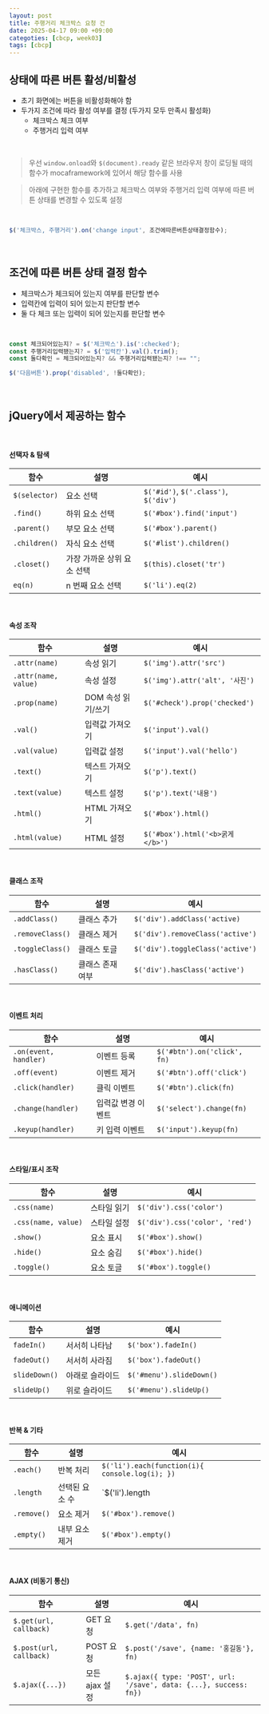 ```yaml
---
layout: post
title: 주행거리 체크박스 요청 건 
date: 2025-04-17 09:00 +09:00
categoties: [cbcp, week03]
tags: [cbcp]
---
```


## 상태에 따른 버튼 활성/비활성

- 초기 화면에는 버튼을 비활성화해야 함
- 두가지 조건에 따라 활성 여부를 결정 (두가지 모두 만족시 활성화)
  - 체크박스 체크 여부
  - 주행거리 입력 여부

<br>

> 우선 `window.onload`와 `$(document).ready` 같은 브라우저 창이 로딩될 때의 함수가 mocaframework에 있어서 해당 함수를 사용

> 아래에 구현한 함수를 추가하고 체크박스 여부와 주행거리 입력 여부에 따른 버튼 상태를 변경할 수 있도록 설정

<br>

```javascript
$('체크박스, 주행거리').on('change input', 조건에따른버튼상태결정함수);
```

<br>

## 조건에 따른 버튼 상태 결정 함수

- 체크박스가 체크되어 있는지 여부를 판단할 변수
- 입력칸에 입력이 되어 있는지 판단할 변수
- 둘 다 체크 또는 입력이 되어 있는지를 판단할 변수

<br>

```javascript
const 체크되어있는지? = $('체크박스').is(':checked');
const 주행거리입력됐는지? = $('입력칸').val().trim();
const 둘다확인 = 체크되어있는지? && 주행거리입력됐는지? !== "";

$('다음버튼').prop('disabled', !둘다확인);
```

<br>

## jQuery에서 제공하는 함수

<br>

#### 선택자 & 탐색

| 함수 | 설명 | 예시 |
|-|-|-|
| `$(selector)` | 요소 선택 | `$('#id')`, `$('.class')`, `$('div')` |
| `.find()` | 하위 요소 선택 | `$('#box').find('input')` |
| `.parent()` | 부모 요소 선택 | `$('#box').parent()` |
| `.children()` | 자식 요소 선택 | `$('#list').children()` |
| `.closet()` | 가장 가까운 상위 요소 선택 | `$(this).closet('tr')` |
| `eq(n)` | n 번째 요소 선택 | `$('li').eq(2)` |

<br>

#### 속성 조작
| 함수 | 설명 | 예시 |
|-|-|-|
| `.attr(name)` | 속성 읽기 | `$('img').attr('src')` |
| `.attr(name, value)` | 속성 설정 | `$('img').attr('alt', '사진')` |
| `.prop(name)` | DOM 속성 읽기/쓰기 | `$('#check').prop('checked')` |
| `.val()` | 입력값 가져오기 | `$('input').val()` |
| `.val(value)` | 	입력값 설정 | `$('input').val('hello')` |
| `.text()` | 텍스트 가져오기 | `$('p').text()` |
| `.text(value)` | 텍스트 설정 | `$('p').text('내용')` |
| `.html()` | HTML 가져오기 | `$('#box').html()` |
| `.html(value)` | HTML 설정 | `$('#box').html('<b>굵게</b>')` |

<br>

#### 클래스 조작

| 함수 | 설명 | 예시 | 
|-|-|-|
| `.addClass()` | 클래스 추가 | `$('div').addClass('active)` |
| `.removeClass()` | 클래스 제거 | `$('div').removeClass('active')` |
| `.toggleClass()` | 클래스 토글 | `$('div').toggleClass('active')` |
| `.hasClass()` | 클래스 존재 여부 | `$('div').hasClass('active')` |

<br>

#### 이벤트 처리

| 함수 | 설명 | 예시 |
|-|-|-|
| `.on(event, handler)` | 이벤트 등록 | `$('#btn').on('click', fn)` |
| `.off(event)` | 이벤트 제거 | `$('#btn').off('click')` |
| `.click(handler)` | 클릭 이벤트 | `$('#btn').click(fn)` |
| `.change(handler)` | 입력값 변경 이벤트 | `$('select').change(fn)` |
| `.keyup(handler)` | 키 입력 이벤트 | `$('input').keyup(fn)` |

<br>

#### 스타일/표시 조작

| 함수 | 설명 | 예시 |
|-|-|-|
| `.css(name)` | 스타일 읽기 | `$('div').css('color')` |
| `.css(name, value)` | 스타일 설정 | `$('div').css('color', 'red')` |
| `.show()` | 요소 표시 | `$('#box').show()` |
| `.hide()` | 요소 숨김 | `$('#box').hide()` |
| `.toggle()` | 요소 토글 | `$('#box').toggle()` |

<br>

#### 애니메이션

| 함수 | 설명 | 예시 |
|-|-|-|
| `fadeIn()` | 서서히 나타남 | `$('box').fadeIn()` |
| `fadeOut()` | 서서히 사라짐 | `$('box').fadeOut()` |
| `slideDown()` | 아래로 슬라이드 | `$('#menu').slideDown()` |
| `slideUp()` | 위로 슬라이드 | `$('#menu').slideUp()` |

<br>

#### 반복 & 기타

| 함수 | 설명 | 예시 |
|-|-|-|
| `.each()` | 반복 처리 | `$('li').each(function(i){ console.log(i); })` |
| `.length` | 선택된 요소 수 | `$('li').length |
| `.remove()` |  요소 제거 | `$('#box').remove()` |
| `.empty()` | 내부 요소 제거 | `$('#box').empty()` |

<br>

#### AJAX (비동기 통신)

| 함수 | 설명 | 예시 |
|-|-|-|
| `$.get(url, callback)` | GET 요청 | `$.get('/data', fn)` |
| `$.post(url, callback)` | POST 요청 | `$.post('/save', {name: '홍길동'}, fn)` |
| `$.ajax({...})` | 모든 ajax 설정 | `$.ajax({ type: 'POST', url: '/save', data: {...}, success: fn})` |
